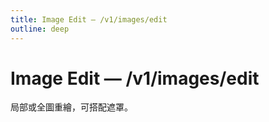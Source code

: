 ```yaml
---
title: Image Edit — /v1/images/edit
outline: deep
---
```


# Image Edit — /v1/images/edit

局部或全圖重繪，可搭配遮罩。
